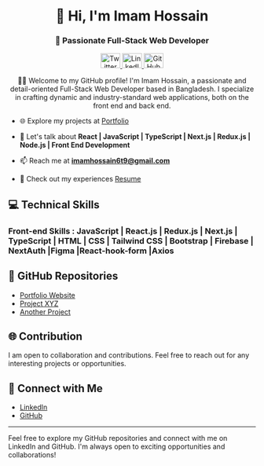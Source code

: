 <h1 align="center">👋 Hi, I'm Imam Hossain</h1>
<h3 align="center">🚀 Passionate Full-Stack Web Developer</h3>

<p align="center">
  <a href="https://twitter.com/imam_hossain_wd" target="_blank">
    <img src="https://raw.githubusercontent.com/rahuldkjain/github-profile-readme-generator/master/src/images/icons/Social/twitter.svg" alt="Twitter" height="30" width="40" />
  </a>
  <a href="https://linkedin.com/in/imam-hossain-web-dev/" target="_blank">
    <img src="https://raw.githubusercontent.com/rahuldkjain/github-profile-readme-generator/master/src/images/icons/Social/linked-in-alt.svg" alt="LinkedIn" height="30" width="40" />
  </a>
  <a href="https://github.com/imam-hossain-wd" target="_blank">
    <img src="https://raw.githubusercontent.com/rahuldkjain/github-profile-readme-generator/master/src/images/icons/Social/github.svg" alt="GitHub" height="30" width="40" />
  </a>
</p>

<p align="center">
  👨‍💻 Welcome to my GitHub profile! I'm Imam Hossain, a passionate and detail-oriented Full-Stack Web Developer based in Bangladesh. I specialize in crafting dynamic and industry-standard web applications, both on the front end and back end.
</p>

- 🌐 Explore my projects at [Portfolio](https://imam-protfolio.netlify.app/)

- 💬 Let's talk about **React | JavaScript | TypeScript | Next.js | Redux.js | Node.js | Front End Development**

- 📫 Reach me at **imamhossain6t9@gmail.com**

- 📄 Check out my experiences [Resume](https://drive.google.com/file/d/1DiUwrhR6nsu77Xxutwb33407iB9xZODZ/view?usp=sharing)


## 💻 Technical Skills
### Front-end Skills : JavaScript | React.js | Redux.js | Next.js | TypeScript | HTML | CSS | Tailwind CSS | Bootstrap | Firebase | NextAuth |Figma |React-hook-form |Axios


## 🚀 GitHub Repositories
- [Portfolio Website](https://github.com/imam-hossain-wd/portfolio)
- [Project XYZ](https://github.com/imam-hossain-wd/project-xyz)
- [Another Project](https://github.com/imam-hossain-wd/another-project)

## 🌐 Contribution
I am open to collaboration and contributions. Feel free to reach out for any interesting projects or opportunities.

## 🤝 Connect with Me
- [LinkedIn](https://www.linkedin.com/in/imamhossain6t9/)
- [GitHub](https://github.com/imam-hossain-wd)

---
Feel free to explore my GitHub repositories and connect with me on LinkedIn and GitHub. I'm always open to exciting opportunities and collaborations!
